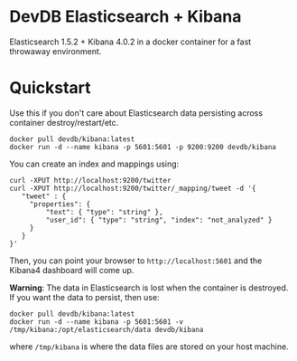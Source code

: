 # DevDB Elasticsearch + Kibana

Elasticsearch 1.5.2 + Kibana 4.0.2 in a docker container for a fast throwaway environment.

# Quickstart

Use this if you don't care about Elasticsearch data persisting across container destroy/restart/etc.

```
docker pull devdb/kibana:latest
docker run -d --name kibana -p 5601:5601 -p 9200:9200 devdb/kibana
```

You can create an index and mappings using:

```
curl -XPUT http://localhost:9200/twitter
curl -XPUT http://localhost:9200/twitter/_mapping/tweet -d '{
   "tweet" : {
     "properties": {
         "text": { "type": "string" },
         "user_id": { "type": "string", "index": "not_analyzed" }
     }
   }
}'
```

Then, you can point your browser to `http://localhost:5601` and the Kibana4 dashboard will come up.

**Warning**: The data in Elasticsearch is lost when the container is destroyed. If you want the data to persist, then use:

```
docker pull devdb/kibana:latest
docker run -d --name kibana -p 5601:5601 -v /tmp/kibana:/opt/elasticsearch/data devdb/kibana
```

where `/tmp/kibana` is where the data files are stored on your host machine.

